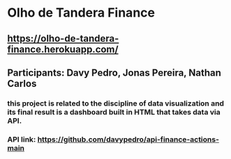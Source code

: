 # Olho de Tandera Finance

## https://olho-de-tandera-finance.herokuapp.com/

## Participants: Davy Pedro, Jonas Pereira, Nathan Carlos

### this project is related to the discipline of data visualization and its final result is a dashboard built in HTML that takes data via API.

### API link: https://github.com/davypedro/api-finance-actions-main
